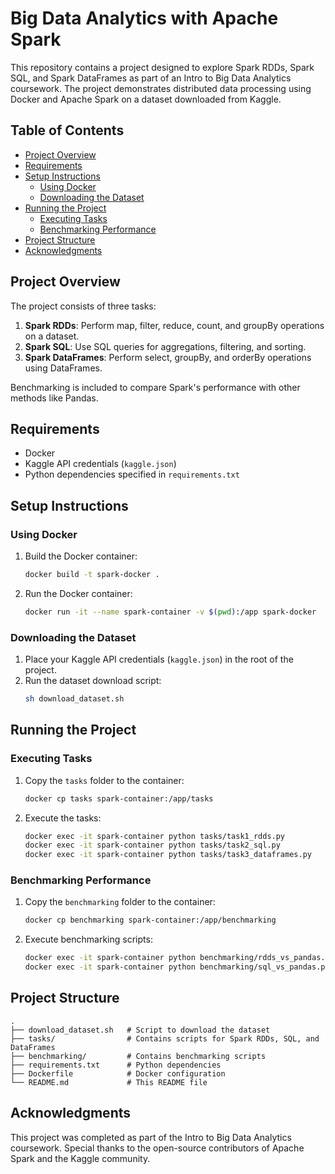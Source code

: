 # Big Data Analytics with Apache Spark

This repository contains a project designed to explore Spark RDDs, Spark SQL, and Spark DataFrames as part of an Intro to Big Data Analytics coursework. The project demonstrates distributed data processing using Docker and Apache Spark on a dataset downloaded from Kaggle.

## Table of Contents
- [Project Overview](#project-overview)
- [Requirements](#requirements)
- [Setup Instructions](#setup-instructions)
  - [Using Docker](#using-docker)
  - [Downloading the Dataset](#downloading-the-dataset)
- [Running the Project](#running-the-project)
  - [Executing Tasks](#executing-tasks)
  - [Benchmarking Performance](#benchmarking-performance)
- [Project Structure](#project-structure)
- [Acknowledgments](#acknowledgments)

## Project Overview
The project consists of three tasks:
1. **Spark RDDs**: Perform map, filter, reduce, count, and groupBy operations on a dataset.
2. **Spark SQL**: Use SQL queries for aggregations, filtering, and sorting.
3. **Spark DataFrames**: Perform select, groupBy, and orderBy operations using DataFrames.

Benchmarking is included to compare Spark's performance with other methods like Pandas.

## Requirements
- Docker
- Kaggle API credentials (`kaggle.json`)
- Python dependencies specified in `requirements.txt`

## Setup Instructions

### Using Docker
1. Build the Docker container:
   ```bash
   docker build -t spark-docker .
   ```
2. Run the Docker container:
   ```bash
   docker run -it --name spark-container -v $(pwd):/app spark-docker
   ```

### Downloading the Dataset
1. Place your Kaggle API credentials (`kaggle.json`) in the root of the project.
2. Run the dataset download script:
   ```bash
   sh download_dataset.sh
   ```

## Running the Project

### Executing Tasks
1. Copy the `tasks` folder to the container:
   ```bash
   docker cp tasks spark-container:/app/tasks
   ```
2. Execute the tasks:
   ```bash
   docker exec -it spark-container python tasks/task1_rdds.py
   docker exec -it spark-container python tasks/task2_sql.py
   docker exec -it spark-container python tasks/task3_dataframes.py
   ```

### Benchmarking Performance
1. Copy the `benchmarking` folder to the container:
   ```bash
   docker cp benchmarking spark-container:/app/benchmarking
   ```
2. Execute benchmarking scripts:
   ```bash
   docker exec -it spark-container python benchmarking/rdds_vs_pandas.py
   docker exec -it spark-container python benchmarking/sql_vs_pandas.py
   ```

## Project Structure
```plaintext
.
├── download_dataset.sh   # Script to download the dataset
├── tasks/                # Contains scripts for Spark RDDs, SQL, and DataFrames
├── benchmarking/         # Contains benchmarking scripts
├── requirements.txt      # Python dependencies
├── Dockerfile            # Docker configuration
└── README.md             # This README file
```

## Acknowledgments
This project was completed as part of the Intro to Big Data Analytics coursework. Special thanks to the open-source contributors of Apache Spark and the Kaggle community.